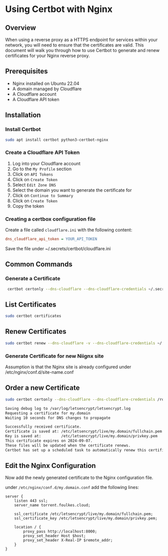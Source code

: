 # Using Certbot with Nginx


## Overview
When using a reverse proxy as a HTTPS endpoint for services within your network, you will need to ensure that the certificates are valid. This document will walk you through how to use Certbot to generate and renew certificates for your Nginx reverse proxy.

## Prerequisites 
- Nginx installed on Ubuntu 22.04
- A domain managed by Cloudflare
- A Cloudflare account
- A Cloudflare API token


## Installation

### Install Certbot
```bash
sudo apt install certbot python3-certbot-nginx
```

### Create a Cloudflare API Token
1. Log into your Cloudflare account
2. Go to the `My Profile` section
3. Click on `API Tokens`
4. Click on `Create Token`
5. Select `Edit Zone DNS`
6. Select the domain you want to generate the certificate for
7. Click on `Continue to Summary`
8. Click on `Create Token`
9. Copy the token

### Creating a certbox configuration file
Create a file called `cloudflare.ini` with the following content:
```ini
dns_cloudflare_api_token = YOUR_API_TOKEN
``` 
Save the file under ~/.secrets/certbot/cloudflare.ini


## Common Commands

### Generate a Certificate
```bash
 certbot certonly --dns-cloudflare --dns-cloudflare-credentials ~/.secrets/certbot/cloudflare.ini -d example.com
```

## List Certificates
```bash
sudo certbot certificates
```

## Renew Certificates
```bash
sudo certbot renew --dns-cloudflare -v --dns-cloudflare-credentials ~/.secrets/certbot/cloudflare.ini
```

### Generate Certificate for new Niignx site
<warning>
Assumption is that the Nginx site is already configured under /etc/nginx/conf.d/site-name.conf
</warning>


## Order a new Certificate
```bash
sudo certbot certonly --dns-cloudflare --dns-cloudflare-credentials /root/.secrets/certbot/cloudflare.ini -d my.domain
```
```bash
Saving debug log to /var/log/letsencrypt/letsencrypt.log
Requesting a certificate for my.domain
Waiting 10 seconds for DNS changes to propagate

Successfully received certificate.
Certificate is saved at: /etc/letsencrypt/live/my.domain/fullchain.pem
Key is saved at:         /etc/letsencrypt/live/my.domain/privkey.pem
This certificate expires on 2024-09-07.
These files will be updated when the certificate renews.
Certbot has set up a scheduled task to automatically renew this certificate in the background.
```

## Edit the Nginx Configuration

Now add the newly generated certificate to the Nginx configuration file.

under `/etc/nginx/conf.d/my.domain.conf` add the following lines:
```nginx
server {
    listen 443 ssl;
    server_name torrent.foulkes.cloud;

    ssl_certificate /etc/letsencrypt/live/my.domain/fullchain.pem;
    ssl_certificate_key /etc/letsencrypt/live/my.domain/privkey.pem;

    location / {
        proxy_pass http://localhost:8000;
        proxy_set_header Host $host;
        proxy_set_header X-Real-IP $remote_addr;
    }
}
```


